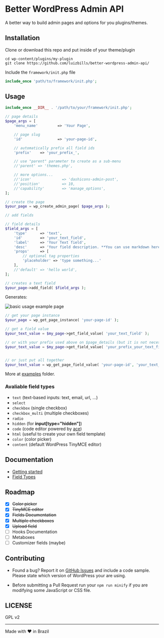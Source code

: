 # Better WordPress Admin API

A better way to build admin pages and options for you plugins/themes.

## Installation

Clone or download this repo and put inside of your theme/plugin
```
cd wp-content/plugins/my-plugin
git clone https://github.com/luizbills/better-wordpress-admin-api/
```

Include the `framework/init.php` file
```php
include_once 'path/to/framework/init.php';
```

## Usage

```php
include_once __DIR__ . '/path/to/your/framework/init.php';

// page details
$page_args = [
    'menu_name'         => 'Your Page',

    // page slug
    'id'                => 'your-page-id',

    // automatically prefix all field ids
    'prefix'    => 'your_prefix_',

    // use "parent" parameter to create as a sub-menu
    //'parent' => 'themes.php',

    // more options...
    //'icon'              => 'dashicons-admin-post',
    //'position'          => 10,
    //'capability'        => 'manage_options',
];

// create the page
$your_page = wp_create_admin_page( $page_args );

// add fields

// field details
$field_args = [
    'type'      => 'text',
    'id'        => 'your_text_field',
    'label'     => 'Your Text field',
    'desc'      => 'Your field description. **You can use markdown here**.',
    'props'     => [
        // optional tag properties
        'placeholder' => 'type something...'
    ],
    //'default' => 'hello world',
];

// creates a text field
$your_page->add_field( $field_args );
```

Generates:

![basic usage example page](docs/assets/page-usage-example.png)

```php
// get your page instance
$your_page = wp_get_page_instance( 'your-page-id' );

// get a field value
$your_text_value = $my_page->get_field_value( 'your_text_field' );

// or with your prefix used above on $page_details (but it is not necessary)
$your_text_value = $my_page->get_field_value( 'your_prefix_your_text_field' );


// or just put all together
$your_text_value = wp_get_page_field_value( 'your-page-id', 'your_text_field' );
```

More at [examples](/examples) folder.

### Avaliable field types

- `text` (text-based inputs: text, email, url, ...)
- `select`
- `checkbox` (single checkbox)
- `checkbox_multi` (multiple checkboxes)
- `radio`
- `hidden` (for **input[type="hidden"]**)
- `code` (code editor powered by [ace](https://ace.c9.io/))
- `html` (useful to create your own field template)
- `color` (color picker)
- `content` (default WordPress TinyMCE editor)

## Documentation

- [Getting started](docs/getting-started.md)
- [Field Types](docs/field-types.md)

## Roadmap

- [x] ~~Color picker~~
- [x] ~~TinyMCE editor~~
- [x] ~~Fields Documentation~~
- [x] ~~Multiple checkboxes~~
- [x] ~~Upload field~~
- [ ] Hooks Documentation
- [ ] Metaboxes
- [ ] Customizer fields (maybe)

## Contributing

- Found a bug? Report it on [GitHub Issues](https://github.com/luizbills/better-wordpress-admin-api/issues) and include a code sample. Please state which version of WordPress your are using.

- Before submitting a Pull Request run your `npm run minify` if you are modifying some JavaScript or CSS file.

## LICENSE

GPL v2

---

Made with ❤ in Brazil
